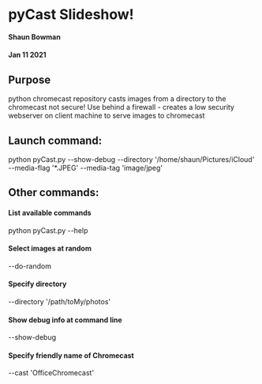# pyCast Slideshow!
#### Shaun Bowman
#### Jan 11 2021
## Purpose
python chromecast repository
casts images from a directory to the chromecast
not secure! Use behind a firewall - creates a low security webserver on client machine to serve images to chromecast
## Launch command:
python pyCast.py --show-debug --directory '/home/shaun/Pictures/iCloud' --media-flag '*.JPEG' --media-tag 'image/jpeg'

## Other commands:
#### List available commands
python pyCast.py --help
#### Select images at random
--do-random
#### Specify directory
--directory '/path/toMy/photos'
#### Show debug info at command line
--show-debug
#### Specify friendly name of Chromecast
--cast 'OfficeChromecast'
